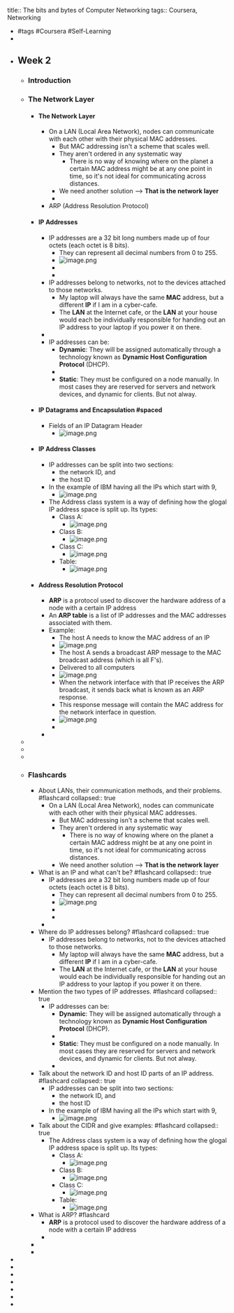 title:: The bits and bytes of Computer Networking
tags:: Coursera, Networking

- #tags #Coursera #Self-Learning
-
- ## Week 2
	- ### Introduction
	- ### The Network Layer
		- #### The Network Layer
			- On a LAN (Local Area Network), nodes can communicate with each other with their physical MAC addresses.
				- But MAC addressing isn't a scheme that scales well.
				- They aren't ordered in any systematic way
					- There is no way of knowing where on the planet a certain MAC address might be at any one point in time, so it's not ideal for communicating across distances.
				- We need another solution --> **That is the network layer**
				-
			- ARP (Address Resolution Protocol)
		- #### IP Addresses
			- IP addresses are a 32 bit long numbers made up of four octets (each octet is 8 bits).
				- They can represent all decimal numbers from 0 to 255.
				- ![image.png](../assets/image_1662199229331_0.png)
				-
				-
			- IP addresses belong to networks, not to the devices attached to those networks.
				- My laptop will always have the same **MAC** address, but a different **IP** if I am in a cyber-cafe.
				- The **LAN** at the Internet cafe, or the **LAN** at your house would each be individually responsible for handing out an IP address to your laptop if you power it on there.
			-
			- IP addresses can be:
				- **Dynamic**: They will be assigned automatically through a technology known as **Dynamic Host Configuration Protocol** (DHCP).
				-
				- **Static**: They must be configured on a node manually. In most cases they are reserved for servers and network devices, and dynamic for clients. But not alway.
		- #### IP Datagrams and Encapsulation #spaced
			- Fields of an IP Datagram Header
				- ![image.png](../assets/image_1662200525261_0.png)
		- #### IP Address Classes
			- IP addresses can be split into two sections:
				- the network ID, and
				- the host ID
			- In the example of IBM having all the IPs which start with 9,
				- ![image.png](../assets/image_1662200766911_0.png)
			- The Address class system is a way of defining how the glogal IP address space is split up. Its types:
				- Class A:
					- ![image.png](../assets/image_1662200916058_0.png)
				- Class B:
					- ![image.png](../assets/image_1662200959197_0.png)
				- Class C:
					- ![image.png](../assets/image_1662201005683_0.png)
				- Table:
					- ![image.png](../assets/image_1662201401505_0.png)
		- #### Address Resolution Protocol
			- **ARP** is a protocol used to discover the hardware address of a node with a certain IP address
			- An **ARP table** is a list of IP addresses and the MAC addresses associated with them.
			- Example:
				- The host A needs to know the MAC address of an IP
				- ![image.png](../assets/image_1662201635737_0.png)
				- The host A sends a broadcast ARP message to the MAC broadcast address (which is all F's).
				- Delivered to all computers
				- ![image.png](../assets/image_1662201676119_0.png)
				- When the network interface with that IP receives the ARP broadcast, it sends back what is known as an ARP response.
				- This response message will contain the MAC address  for the network interface in question.
				- ![image.png](../assets/image_1662202381882_0.png)
				-
			-
	-
	-
	-
	- ### Flashcards
		- About LANs, their communication methods, and their problems. #flashcard
		  collapsed:: true
			- On a LAN (Local Area Network), nodes can communicate with each other with their physical MAC addresses.
				- But MAC addressing isn't a scheme that scales well.
				- They aren't ordered in any systematic way
					- There is no way of knowing where on the planet a certain MAC address might be at any one point in time, so it's not ideal for communicating across distances.
				- We need another solution --> **That is the network layer**
		- What is an IP and what can't be? #flashcard
		  collapsed:: true
			- IP addresses are a 32 bit long numbers made up of four octets (each octet is 8 bits).
				- They can represent all decimal numbers from 0 to 255.
				- ![image.png](../assets/image_1662199229331_0.png)
				-
				-
			-
		- Where do IP addresses belong? #flashcard
		  collapsed:: true
			- IP addresses belong to networks, not to the devices attached to those networks.
				- My laptop will always have the same **MAC** address, but a different **IP** if I am in a cyber-cafe.
				- The **LAN** at the Internet cafe, or the **LAN** at your house would each be individually responsible for handing out an IP address to your laptop if you power it on there.
		- Mention the two types of IP addresses. #flashcard
		  collapsed:: true
			- IP addresses can be:
				- **Dynamic**: They will be assigned automatically through a technology known as **Dynamic Host Configuration Protocol** (DHCP).
				-
				- **Static**: They must be configured on a node manually. In most cases they are reserved for servers and network devices, and dynamic for clients. But not alway.
				-
		- Talk about the network ID and host ID parts of an IP address. #flashcard
		  collapsed:: true
			- IP addresses can be split into two sections:
				- the network ID, and
				- the host ID
			- In the example of IBM having all the IPs which start with 9,
				- ![image.png](../assets/image_1662200766911_0.png)
		- Talk about the CIDR and give examples: #flashcard
		  collapsed:: true
			- The Address class system is a way of defining how the glogal IP address space is split up. Its types:
				- Class A:
					- ![image.png](../assets/image_1662200916058_0.png)
				- Class B:
					- ![image.png](../assets/image_1662200959197_0.png)
				- Class C:
					- ![image.png](../assets/image_1662201005683_0.png)
				- Table:
					- ![image.png](../assets/image_1662201401505_0.png)
		- What is ARP? #flashcard
			- **ARP** is a protocol used to discover the hardware address of a node with a certain IP address
			-
		-
		-
-
-
-
-
-
-
-